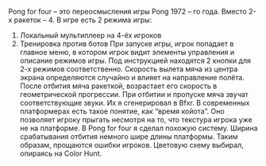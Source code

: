 Pong for four – это переосмысления игры Pong 1972 – го года. Вместо 2-х ракеток – 4. 
В игре есть 2 режима игры:
1)	Локальный мультиплеер на 4-ёх игроков
2)	Тренировка против ботов
При запуске игры, игрок попадает в главное меню, в котором игрок видит элементы управления и описание режимов игры. Под инструкцией находятся 2 кнопки для 2-х режимов соответственно.
Скорость вылета мяча из центра экрана определяются случайно и влияет на направление полёта. После отбития мяча ракеткой, возрастает его скорость в геометрической прогрессии. 
При отбитии и пропуске мяча звучат соответствующие звуки. Их я сгенерировал в Bfxr.
В современных платформерах есть такое понятие, как “время койота”. Оно позволяет игроку прыгать несмотря на то, что текстура игрока уже не на платформе. В Pong for four я сделал похожую систему. Ширина срабатывания отбития немного шире длины платформы. Таким образам, прощаются ошибки игроков.
Цветовую схему выбирал, опираясь на Color Hunt.

